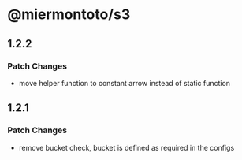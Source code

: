 # @miermontoto/s3

## 1.2.2

### Patch Changes

- move helper function to constant arrow instead of static function

## 1.2.1

### Patch Changes

- remove bucket check, bucket is defined as required in the configs
